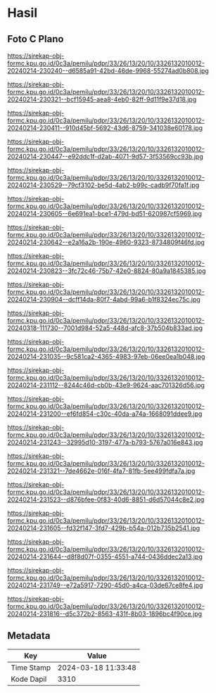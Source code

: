 # Hasil

## Foto C Plano

https://sirekap-obj-formc.kpu.go.id/0c3a/pemilu/pdpr/33/26/13/20/10/3326132010012-20240214-230240--d6585a91-42bd-46de-9968-55274ad0b808.jpg

https://sirekap-obj-formc.kpu.go.id/0c3a/pemilu/pdpr/33/26/13/20/10/3326132010012-20240214-230321--bcf15945-aea8-4eb0-82ff-9d11f9e37d18.jpg

https://sirekap-obj-formc.kpu.go.id/0c3a/pemilu/pdpr/33/26/13/20/10/3326132010012-20240214-230411--910d45bf-5692-43d6-8759-341038e60178.jpg

https://sirekap-obj-formc.kpu.go.id/0c3a/pemilu/pdpr/33/26/13/20/10/3326132010012-20240214-230447--e92ddc1f-d2ab-4071-9d57-3f53569cc93b.jpg

https://sirekap-obj-formc.kpu.go.id/0c3a/pemilu/pdpr/33/26/13/20/10/3326132010012-20240214-230529--79cf3102-be5d-4ab2-b99c-cadb9f70fa1f.jpg

https://sirekap-obj-formc.kpu.go.id/0c3a/pemilu/pdpr/33/26/13/20/10/3326132010012-20240214-230605--6e691ea1-bce1-479d-bd51-620987cf5969.jpg

https://sirekap-obj-formc.kpu.go.id/0c3a/pemilu/pdpr/33/26/13/20/10/3326132010012-20240214-230642--e2a16a2b-190e-4960-9323-8734809f46fd.jpg

https://sirekap-obj-formc.kpu.go.id/0c3a/pemilu/pdpr/33/26/13/20/10/3326132010012-20240214-230823--3fc72c46-75b7-42e0-8824-80a9a1845385.jpg

https://sirekap-obj-formc.kpu.go.id/0c3a/pemilu/pdpr/33/26/13/20/10/3326132010012-20240214-230904--dcff14da-80f7-4abd-99a6-b1f8324ec75c.jpg

https://sirekap-obj-formc.kpu.go.id/0c3a/pemilu/pdpr/33/26/13/20/10/3326132010012-20240318-111730--7001d984-52a5-448d-afc8-37b504b833ad.jpg

https://sirekap-obj-formc.kpu.go.id/0c3a/pemilu/pdpr/33/26/13/20/10/3326132010012-20240214-231035--9c581ca2-4365-4983-97eb-06ee0ea1b048.jpg

https://sirekap-obj-formc.kpu.go.id/0c3a/pemilu/pdpr/33/26/13/20/10/3326132010012-20240214-231112--8244c46d-cb0b-43e9-9624-aac701326d56.jpg

https://sirekap-obj-formc.kpu.go.id/0c3a/pemilu/pdpr/33/26/13/20/10/3326132010012-20240214-231200--ef6fd854-c30c-40da-a74a-1668091ddee9.jpg

https://sirekap-obj-formc.kpu.go.id/0c3a/pemilu/pdpr/33/26/13/20/10/3326132010012-20240214-231243--32995d10-3197-477a-b793-5767a016e843.jpg

https://sirekap-obj-formc.kpu.go.id/0c3a/pemilu/pdpr/33/26/13/20/10/3326132010012-20240214-231321--7de4662e-016f-4fa7-81fb-5ee499fdfa7a.jpg

https://sirekap-obj-formc.kpu.go.id/0c3a/pemilu/pdpr/33/26/13/20/10/3326132010012-20240214-231523--d876bfee-0f83-40d6-8851-d6d57044c8e2.jpg

https://sirekap-obj-formc.kpu.go.id/0c3a/pemilu/pdpr/33/26/13/20/10/3326132010012-20240214-231605--fd32f147-3fd7-429b-b54a-012b735b2541.jpg

https://sirekap-obj-formc.kpu.go.id/0c3a/pemilu/pdpr/33/26/13/20/10/3326132010012-20240214-231644--d8f8d07f-0355-4551-a744-0436ddec2a13.jpg

https://sirekap-obj-formc.kpu.go.id/0c3a/pemilu/pdpr/33/26/13/20/10/3326132010012-20240214-231749--e72a5917-7290-45d0-a4ca-03de67ce8fe4.jpg

https://sirekap-obj-formc.kpu.go.id/0c3a/pemilu/pdpr/33/26/13/20/10/3326132010012-20240214-231816--d5c372b2-8563-431f-8b03-1896bc4f90ce.jpg


## Metadata

| Key        | Value               |
| ---------- | ------------------- |
| Time Stamp | 2024-03-18 11:33:48 |
| Kode Dapil | 3310                |



